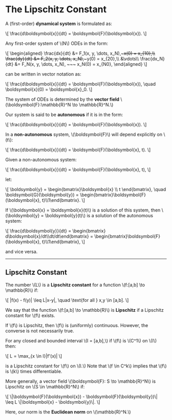 # The Lipschitz Constant

A (first-order) **dynamical system** is formulated as:

\\[
    \\frac{d\\boldsymbol{x}}{dt} = \\boldsymbol{F}(\\boldsymbol{x}).
\\]

Any first-order system of \\(N\\) ODEs in the form:

\\[
    \\begin{aligned}
        \\frac{dx}{dt} &= F_1(x, y, \\dots, x_N),~~~x(0) = x_{10},\\\\
        \\frac{dy}{dt} &= F_2(x, y, \\dots, x_N),~~~y(0) = x_{20},\\\\
        &\\vdots\\\\
        \\frac{dx_N}{dt} &= F_N(x, y, \\dots, x_N), ~~~ x_N(0) = x_{N0},
    \\end{aligned}
\\]

can be written in vector notation as:

\\[
    \\frac{d\\boldsymbol{x}}{dt} = \\boldsymbol{F}(\\boldsymbol{x}), \\quad \\boldsymbol{x}(0) = \\boldsymbol{x}_0.
\\]

The system of ODEs is determined by the **vector field** \\(\\boldsymbol{F}:\\mathbb{R}^N \\to \\mathbb{R}^N.\\)

Our system is said to be **autonomous** if it is in the form:

\\[
    \\frac{d\\boldsymbol{x}}{dt} = \\boldsymbol{F}(\\boldsymbol{x}).
\\]

In a **non-autonomous** system, \\(\\boldsymbol{F}\\) will depend explicitly on \\(t\\):

\\[
    \\frac{d\\boldsymbol{x}}{dt} = \\boldsymbol{F}(\\boldsymbol{x}, t).
\\]

Given a non-autonomous system:

\\[
    \\frac{d\\boldsymbol{x}}{dt} = \\boldsymbol{F}(\\boldsymbol{x}, t),
\\]

let:

\\[
    \\boldsymbol{y} = \\begin{bmatrix}\\boldsymbol{x} \\\\ t \\end{bmatrix}, \\quad \\boldsymbol{G}(\\boldsymbol{y}) = \\begin{bmatrix}\\boldsymbol{F}(\\boldsymbol{x}, t)\\\\1\\end{bmatrix}.
\\]

If \\(\\boldsymbol{x} = \\boldsymbol{x}(t)\\) is a solution of this system, then \\(\\boldsymbol{y} = \\boldsymbol{y}(t)\\) is a solution of the autonomous system:

\\[
    \\frac{d\\boldsymbol{y}}{dt} = \\begin{bmatrix} d\\boldsymbol{x}/dt\\\\dt/dt\\end{bmatrix} = \\begin{bmatrix}\\boldsymbol{F}(\\boldsymbol{x}, t)\\\\1\\end{bmatrix},
\\]

and vice versa.

---

## Lipschitz Constant

The number \\(L\\) is a **Lipschitz constant** for a function \\(f:[a,b] \\to \\mathbb{R}\\) if:

\\[
    |f(x) - f(y)| \\leq L|x-y|, \\quad \\text{for all } x,y \\in [a,b].
\\]

We say that the function \\(f:[a,b] \\to \\mathbb{R}\\) is **Lipschitz** if a Lipschitz constant for \\(f\\) exists.

If \\(f\\) is Lipschitz, then \\(f\\) is (uniformly) continuous. However, the converse is not necessarily true.

For any closed and bounded interval \\(I = [a,b],\\) if \\(f\\) is \\(C^1\\) on \\(I\\) then:

\\[
    L = \\max_{x \\in I}|f'(x)|
\\]

is a Lipschitz constant for \\(f\\) on \\(I.\\) Note that \\(f \\in C^k\\) implies that \\(f\\) is \\(k\\) times differentiable.

More generally, a vector field \\(\\boldsymbol{F}: S \\to \\mathbb{R}^N\\) is Lipschitz on \\(S \\in \\mathbb{R}^N\\) if:

\\[
    \\|\\boldsymbol{F}(\\boldsymbol{x}) - \\boldsymbol{F}(\\boldsymbol{y})\\| \\leq L \\|\\boldsymbol{x} - \\boldsymbol{y}\\|.
\\]

Here, our norm is the **Euclidean norm** on \\(\\mathbb{R}^N.\\)

